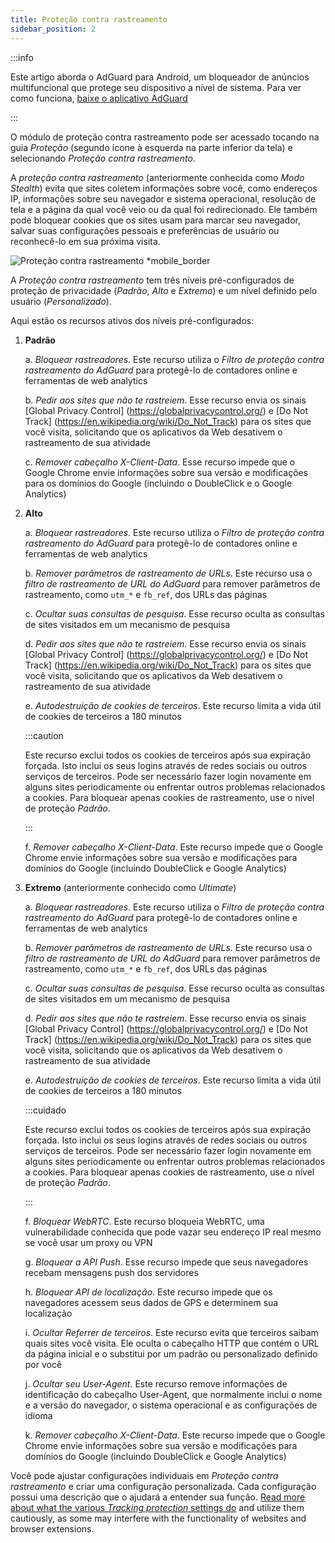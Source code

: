 ```yaml
---
title: Proteção contra rastreamento
sidebar_position: 2
---
```


:::info

Este artigo aborda o AdGuard para Android, um bloqueador de anúncios multifuncional que protege seu dispositivo a nível de sistema. Para ver como funciona, [baixe o aplicativo AdGuard](https://agrd.io/download-kb-adblock)

:::

O módulo de proteção contra rastreamento pode ser acessado tocando na guia _Proteção_ (segundo ícone à esquerda na parte inferior da tela) e selecionando _Proteção contra rastreamento_.

A _proteção contra rastreamento_ (anteriormente conhecida como _Modo Stealth_) evita que sites coletem informações sobre você, como endereços IP, informações sobre seu navegador e sistema operacional, resolução de tela e a página da qual você veio ou da qual foi redirecionado. Ele também pode bloquear cookies que os sites usam para marcar seu navegador, salvar suas configurações pessoais e preferências de usuário ou reconhecê-lo em sua próxima visita.

![Proteção contra rastreamento \*mobile\_border](https://cdn.adtidy.org/blog/new/y5fuztracking_protection.png)

A _Proteção contra rastreamento_ tem três níveis pré-configurados de proteção de privacidade (_Padrão_, _Alto_ e _Extremo_) e um nível definido pelo usuário (_Personalizado_).

Aqui estão os recursos ativos dos níveis pré-configurados:

1. **Padrão**

   a. _Bloquear rastreadores_. Este recurso utiliza o _Filtro de proteção contra rastreamento do AdGuard_ para protegê-lo de contadores online e ferramentas de web analytics

   b. _Pedir aos sites que não te rastreiem_. Esse recurso envia os sinais [Global Privacy Control] (https://globalprivacycontrol.org/) e [Do Not Track] (https://en.wikipedia.org/wiki/Do_Not_Track) para os sites que você visita, solicitando que os aplicativos da Web desativem o rastreamento de sua atividade

   c. _Remover cabeçalho X-Client-Data_. Esse recurso impede que o Google Chrome envie informações sobre sua versão e modificações para os domínios do Google (incluindo o DoubleClick e o Google Analytics)

2. **Alto**

   a. _Bloquear rastreadores_. Este recurso utiliza o _Filtro de proteção contra rastreamento do AdGuard_ para protegê-lo de contadores online e ferramentas de web analytics

   b. _Remover parâmetros de rastreamento de URLs_. Este recurso usa o _filtro de rastreamento de URL do AdGuard_ para remover parâmetros de rastreamento, como `utm_*` e `fb_ref`, dos URLs das páginas

   c. _Ocultar suas consultas de pesquisa_. Esse recurso oculta as consultas de sites visitados em um mecanismo de pesquisa

   d. _Pedir aos sites que não te rastreiem_. Esse recurso envia os sinais [Global Privacy Control] (https://globalprivacycontrol.org/) e [Do Not Track] (https://en.wikipedia.org/wiki/Do_Not_Track) para os sites que você visita, solicitando que os aplicativos da Web desativem o rastreamento de sua atividade

   e. _Autodestruição de cookies de terceiros_. Este recurso limita a vida útil de cookies de terceiros a 180 minutos

   :::caution

   Este recurso exclui todos os cookies de terceiros após sua expiração forçada. Isto inclui os seus logins através de redes sociais ou outros serviços de terceiros. Pode ser necessário fazer login novamente em alguns sites periodicamente ou enfrentar outros problemas relacionados a cookies. Para bloquear apenas cookies de rastreamento, use o nível de proteção _Padrão_.

   :::

   f. _Remover cabeçalho X-Client-Data_. Este recurso impede que o Google Chrome envie informações sobre sua versão e modificações para domínios do Google (incluindo DoubleClick e Google Analytics)

3. **Extremo** (anteriormente conhecido como _Ultimate_)

   a. _Bloquear rastreadores_. Este recurso utiliza o _Filtro de proteção contra rastreamento do AdGuard_ para protegê-lo de contadores online e ferramentas de web analytics

   b. _Remover parâmetros de rastreamento de URLs_. Este recurso usa o _filtro de rastreamento de URL do AdGuard_ para remover parâmetros de rastreamento, como `utm_*` e `fb_ref`, dos URLs das páginas

   c. _Ocultar suas consultas de pesquisa_. Esse recurso oculta as consultas de sites visitados em um mecanismo de pesquisa

   d. _Pedir aos sites que não te rastreiem_. Esse recurso envia os sinais [Global Privacy Control] (https://globalprivacycontrol.org/) e [Do Not Track] (https://en.wikipedia.org/wiki/Do_Not_Track) para os sites que você visita, solicitando que os aplicativos da Web desativem o rastreamento de sua atividade

   e. _Autodestruição de cookies de terceiros_. Este recurso limita a vida útil de cookies de terceiros a 180 minutos

   :::cuidado

   Este recurso exclui todos os cookies de terceiros após sua expiração forçada. Isto inclui os seus logins através de redes sociais ou outros serviços de terceiros. Pode ser necessário fazer login novamente em alguns sites periodicamente ou enfrentar outros problemas relacionados a cookies. Para bloquear apenas cookies de rastreamento, use o nível de proteção _Padrão_.

   :::

   f. _Bloquear WebRTC_. Este recurso bloqueia WebRTC, uma vulnerabilidade conhecida que pode vazar seu endereço IP real mesmo se você usar um proxy ou VPN

   g. _Bloquear a API Push_. Esse recurso impede que seus navegadores recebam mensagens push dos servidores

   h. _Bloquear API de localização_. Este recurso impede que os navegadores acessem seus dados de GPS e determinem sua localização

   i. _Ocultar Referrer de terceiros_. Este recurso evita que terceiros saibam quais sites você visita. Ele oculta o cabeçalho HTTP que contém o URL da página inicial e o substitui por um padrão ou personalizado definido por você

   j. _Ocultar seu User-Agent_. Este recurso remove informações de identificação do cabeçalho User-Agent, que normalmente inclui o nome e a versão do navegador, o sistema operacional e as configurações de idioma

   k. _Remover cabeçalho X-Client-Data_. Este recurso impede que o Google Chrome envie informações sobre sua versão e modificações para domínios do Google (incluindo DoubleClick e Google Analytics)

Você pode ajustar configurações individuais em _Proteção contra rastreamento_ e criar uma configuração personalizada. Cada configuração possui uma descrição que o ajudará a entender sua função. [Read more about what the various _Tracking protection_ settings do](/general/stealth-mode) and utilize them cautiously, as some may interfere with the functionality of websites and browser extensions.
